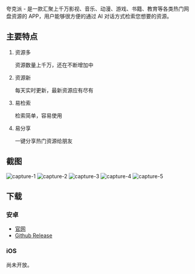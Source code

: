 夸克派 - 是一款汇聚上千万影视、音乐、动漫、游戏、书籍、教育等各类热门网盘资源的 APP，用户能够很方便的通过 AI 对话方式检索您想要的资源。

## 主要特点

1. 资源多

    资源数量上千万，还在不断增加中

2. 资源新

   每天实时更新，最新资源应有尽有

3. 易检索

   检索简单，容易使用

4. 易分享

   一键分享热门资源给朋友

## 截图

![capture-1](https://github.com/user-attachments/assets/ac5ac149-934a-4585-a0b9-509ca5f26d76)
![capture-2](https://github.com/user-attachments/assets/8abdec2d-d45a-4d63-b4b9-e6777a415148)
![capture-3](https://github.com/user-attachments/assets/1948f7b0-d792-44d6-b3c7-c33f92945c68)
![capture-4](https://github.com/user-attachments/assets/6e17e1f1-c4c7-4d96-a9c8-ae14aacbcacf)
![capture-5](https://github.com/user-attachments/assets/8415447d-b5f4-4b54-a654-6bd09336c577)

## 下载

### 安卓

* [官网](https://eas.dig77.com/android/quark_pie.apk)
* [Github Release](https://eas.dig77.com/android/quark_pie.apk)

### iOS
  
尚未开放。



